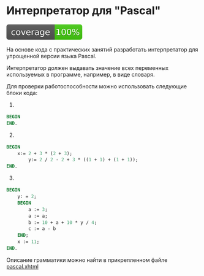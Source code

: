 # Интерпретатор для "Pascal"

![coverage.svg](coverage.svg)

На основе кода с практических занятий разработать интерпретатор для упрощенной версии языка Pascal.

Интерпретатор должен выдавать значение всех переменных используемых в программе, например, в виде словаря.

Для проверки работоспособности можно использовать следующие блоки кода:

1.

```pascal
BEGIN
END.
```

2.

```pascal
BEGIN
	x:= 2 + 3 * (2 + 3);
        y:= 2 / 2 - 2 + 3 * ((1 + 1) + (1 + 1));
END.
```

3.

```pascal
BEGIN
    y: = 2;
    BEGIN
        a := 3;
        a := a;
        b := 10 + a + 10 * y / 4;
        c := a - b
    END;
    x := 11;
END.
```

Описание грамматики можно найти в прикрепленном файле [pascal.xhtml](pascal.xhtml)